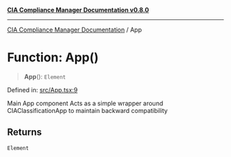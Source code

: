 [**CIA Compliance Manager Documentation v0.8.0**](../README.md)

***

[CIA Compliance Manager Documentation](../globals.md) / App

# Function: App()

> **App**(): `Element`

Defined in: [src/App.tsx:9](https://github.com/Hack23/cia-compliance-manager/blob/cb6149c89796a3270553cf52dea8f2c5b402dd17/src/App.tsx#L9)

Main App component
Acts as a simple wrapper around CIAClassificationApp to maintain backward compatibility

## Returns

`Element`
